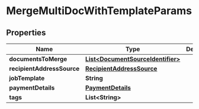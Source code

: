 

# MergeMultiDocWithTemplateParams


## Properties

| Name | Type | Description | Notes |
|------------ | ------------- | ------------- | -------------|
|**documentsToMerge** | [**List&lt;DocumentSourceIdentifier&gt;**](DocumentSourceIdentifier.md) |  |  |
|**recipientAddressSource** | [**RecipientAddressSource**](RecipientAddressSource.md) |  |  |
|**jobTemplate** | **String** |  |  |
|**paymentDetails** | [**PaymentDetails**](PaymentDetails.md) |  |  [optional] |
|**tags** | **List&lt;String&gt;** |  |  [optional] |



